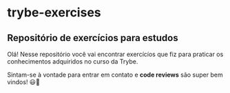 # trybe-exercises

## Repositório de exercícios para estudos

Olá! Nesse repositório você vai encontrar exercícíos que fiz para praticar os conhecimentos adquiridos no curso da Trybe. 

Sintam-se à vontade para entrar em contato e **code reviews** são super bem vindos! 😃🚀
